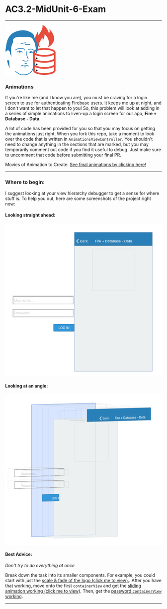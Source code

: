 # AC3.2-MidUnit-6-Exam
---

![Logo](./Images/full@2x.png)

### Animations

If you're like me (and I know you are), you must be craving for a login screen to use for authenticating Firebase users. It keeps me up at night, and I don't want to let that happen to you! So, this problem will look at adding in a series of simple animations to liven-up a login screen for our app, **Fire + Database - Data**. 

A lot of code has been provided for you so that you may focus on getting the animations just right. When you fork this repo, take a moment to look over the code that is written in `AnimationsViewController`. You shouldn't need to change anything in the sections that are marked, but you may temporarily comment out code if you find it useful to debug. Just make sure to uncomment that code before submitting your final PR. 

Movies of Animation to Create:
[See final animations by clicking here!](https://gfycat.com/SimilarFlawedAchillestang)

---

### Where to begin:

I suggest looking at your view hierarchy debugger to get a sense for where stuff is. To help you out, here are some screenshots of the project right now:

#### Looking straight ahead:
![Initial Straight On](./Images/initial_state_straightOn.png)

#### Looking at an angle:
![Initial At Angle](./Images/initial_state_atAngle.png)

#### Best Advice:

*Don't try to do everything at once*

Break down the task into its smaller components. For example, you could start with just the [scale & fade of the logo (click me to view).](https://gfycat.com/WellinformedMinorBordercollie). After you have that working, move onto the first `containerView` and get the [sliding animation working (click me to view)](https://gfycat.com/HarmfulCheapKusimanse). Then, get the [password `containerView` working](https://gfycat.com/VerifiableInnocentCrow). 

---
